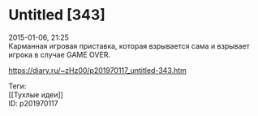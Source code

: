 Untitled [343]
===============

   
 2015-01-06, 21:25   
  Карманная игровая приставка, которая взрывается сама и взрывает игрока в случае GAME OVER.   
    
 <https://diary.ru/~zHz00/p201970117_untitled-343.htm>   
   
 Теги:   
 [[Тухлые идеи]]   
 ID: p201970117